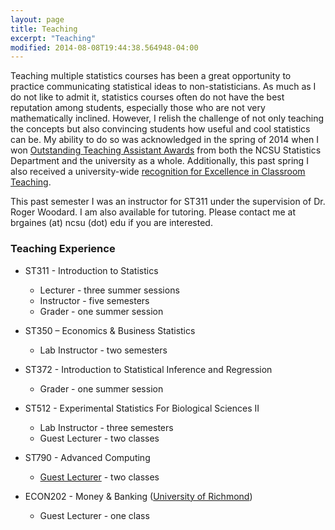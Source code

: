 ```yaml
---
layout: page
title: Teaching
excerpt: "Teaching"
modified: 2014-08-08T19:44:38.564948-04:00
---
```


Teaching multiple statistics courses has been a great opportunity to practice communicating statistical ideas to non-statisticians.  As much as I do not like to admit it, statistics courses often do not have the best reputation among students, especially those who are not very mathematically inclined.  However, I relish the challenge of not only teaching the concepts but also convincing students how useful and cool statistics can be.  My ability to do so was acknowledged in the spring of 2014 when I won [Outstanding Teaching Assistant Awards](http://www.stat.ncsu.edu/blogs/news/?p=654) from both the NCSU Statistics Department and the university as a whole.  Additionally, this past spring I also received a university-wide [recognition for Excellence in Classroom Teaching](https://gsa.ncsu.edu/2017-nexcellence-in-graduate-teaching-awards/).  

This past semester I was an instructor for ST311 under the supervision of Dr. Roger Woodard.  I am also available for tutoring.  Please contact me at brgaines (at) ncsu (dot) edu if you are interested.

### Teaching Experience

* ST311 - Introduction to Statistics
    * Lecturer - three summer sessions
    * Instructor - five semesters
    * Grader - one summer session

* ST350 – Economics & Business Statistics
    * Lab Instructor - two semesters

* ST372 - Introduction to Statistical Inference and Regression
    * Grader - one summer session

* ST512 - Experimental Statistics For Biological Sciences II
    * Lab Instructor - three semesters
    * Guest Lecturer - two classes

* ST790 - Advanced Computing
	* [Guest Lecturer](http://brgaines.github.io/talks/) - two classes

* ECON202 - Money & Banking ([University of Richmond](http://www.richmond.edu/))
    * Guest Lecturer - one class

